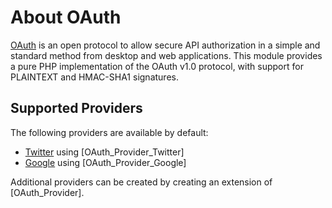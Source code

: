 # About OAuth

[OAuth](http://oauth.net/) is an open protocol to allow secure API authorization in a simple and standard method from desktop and web applications. This module provides a pure PHP implementation of the OAuth v1.0 protocol, with support for PLAINTEXT and HMAC-SHA1 signatures.

## Supported Providers

The following providers are available by default:

* [Twitter](http://twitter.com/) using [OAuth_Provider_Twitter]
* [Google](http://www.google.com/) using [OAuth_Provider_Google]

Additional providers can be created by creating an extension of [OAuth_Provider].



